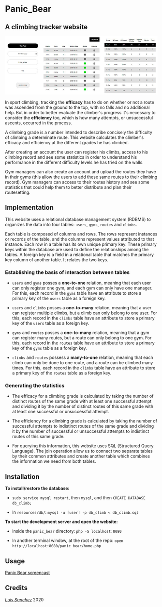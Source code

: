 # Panic_Bear

## A climbing tracker website 

<img src="resources/images/panic_bear_banner_1.jpg" width="1000">

In sport climbing, tracking the **efficacy** has to do on whether or not a route was ascended from the ground to the top, with no falls and no additional help. But in order to better evaluate the climber's progress it's necessary to consider the **efficiency** too, which is how many attempts, or unsuccessful ascents, occurred in the process.

A climbing grade is a number intended to describe concisely the difficulty of climbing a determinate route. This website calculates the climber's efficacy and efficiency at the different grades he has climbed.  

After creating an account the user can register his climbs, access to his climbing record and see some statistics in order to understand his performance in the different difficulty levels he has tried on the walls. 

Gym managers can also create an account and upload the routes they have in their gyms (this allow the users to add these same routes to their climbing record). Gym managers can access to their routes history and see some statistics that could help them to better distribute and plan their routesetting.

## Implementation

This website uses a relational database management system (RDBMS) to organizes the data into four tables: `users`, `gyms`, `routes` and `climbs`.

Each table is composed of columns and rows. The rows represent instances or records of the table, and the columns represent values attributed to that instance. Each row in a table has its own unique primary key. These primary keys within the database are used to define the relationships among the tables. A foreign key is a field in a relational table that matches the primary key column of another table. It relates the two keys.

### Establishing the basis of interaction between tables

* `users` and `gyms` posses a **one-to-one** relation, meaning that each user can only register one gym, and each gym can only have one manager. For this, each record in the `gyms` table have an attribute to store a primary key of the `users` table as a foreign key.

* `users` and `climbs` posses a **one-to-many** relation, meaning that a user can register multiple climbs, but a climb can only belong to one user. For this, each record in the `climbs` table have an attribute to store a primary key of the `users` table as a foreign key.

* `gyms` and `routes` posses a **one-to-many** relation, meaning that a gym can register many routes, but a route can only belong to one gym. For this, each record in the `routes` table have an attribute to store a primary key of the `gyms` table as a foreign key.

* `climbs` and `routes` possess a **many-to-one** relation, meaning that each climb can only be done to one route, and a route can be climbed many times. For this, each record in the `climbs` table have an attribute to store a primary key of the `routes` table as a foreign key. 

### Generating the statistics

* The efficacy for a climbing grade is calculated by taking the number of distinct routes of the same grade with at least one successful attempt and dividing it by the number of distinct routes of this same grade with at least one successful or unsuccessful attempt.

* The efficiency for a climbing grade is calculated by taking the number of successful attempts to indistinct routes of the same grade and dividing it by the number of successful or unsuccessful attempts to indistinct routes of this same grade.

* For querying this information, this website uses SQL (Structured Query Language). The join operation allow us to connect two separate tables by their common attributes and create another table which combines the information we need from both tables.

## Installation

**To install/restore the database:**

* `sudo service mysql restart`, then `mysql`, and then `CREATE DATABASE db_climb;` 

* In `resources/db/`: `mysql -u [user] -p db_climb < db_climb.sql`

**To start the development server and open the website:**

* Inside the `panic_bear` directory: `php -S localhost:8080`

* In another terminal window, at the root of the repo: `open http://localhost:8080/panic_bear/home.php`

## Usage
[Panic Bear screencast][screencast]

## Credits
[*Luis Sanchez*][linkedin] 2020

[screencast]: https://drive.google.com/file/d/1a4Ch8h2OsDy9PqTDy9724INUsbdafSy-/view
[linkedin]: https://www.linkedin.com/in/luis-sanchez-13bb3b189/


